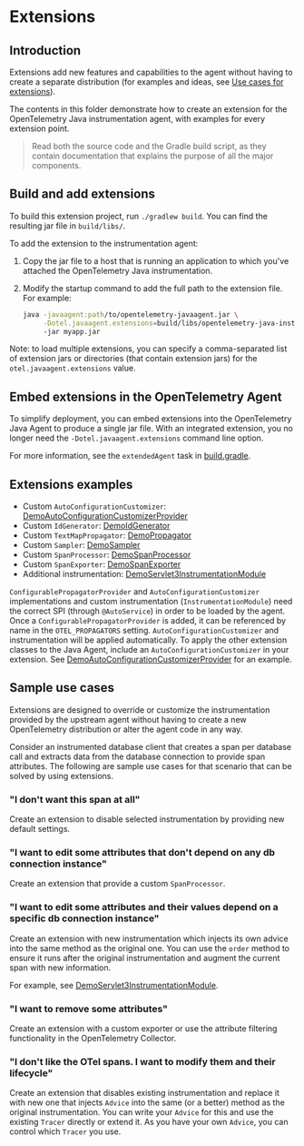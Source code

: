 # Extensions

## Introduction

Extensions add new features and capabilities to the agent without having to create a separate distribution (for examples and ideas, see [Use cases for extensions](#sample-use-cases)).

The contents in this folder demonstrate how to create an extension for the OpenTelemetry Java instrumentation agent, with examples for every extension point.

> Read both the source code and the Gradle build script, as they contain documentation that explains the purpose of all the major components.

## Build and add extensions

To build this extension project, run `./gradlew build`. You can find the resulting jar file in `build/libs/`.

To add the extension to the instrumentation agent:

1. Copy the jar file to a host that is running an application to which you've attached the OpenTelemetry Java instrumentation.
2. Modify the startup command to add the full path to the extension file. For example:

   ```bash
   java -javaagent:path/to/opentelemetry-javaagent.jar \
        -Dotel.javaagent.extensions=build/libs/opentelemetry-java-instrumentation-extension-demo-1.0-all.jar
        -jar myapp.jar
   ```

Note: to load multiple extensions, you can specify a comma-separated list of extension jars or directories (that
contain extension jars) for the `otel.javaagent.extensions` value.

## Embed extensions in the OpenTelemetry Agent

To simplify deployment, you can embed extensions into the OpenTelemetry Java Agent to produce a single jar file. With an integrated extension, you no longer need the `-Dotel.javaagent.extensions` command line option.

For more information, see the `extendedAgent` task in [build.gradle](build.gradle).

## Extensions examples

[DemoAutoConfigurationCustomizerProvider]: src/main/java/com/example/javaagent/DemoAutoConfigurationCustomizerProvider.java
[DemoIdGenerator]: src/main/java/com/example/javaagent/DemoIdGenerator.java
[DemoPropagator]: src/main/java/com/example/javaagent/DemoPropagator.java
[DemoSampler]: src/main/java/com/example/javaagent/DemoSampler.java
[DemoSpanProcessor]: src/main/java/com/example/javaagent/DemoSpanProcessor.java
[DemoSpanExporter]: src/main/java/com/example/javaagent/DemoSpanExporter.java
[DemoServlet3InstrumentationModule]: src/main/java/com/example/javaagent/instrumentation/DemoServlet3InstrumentationModule.java

- Custom `AutoConfigurationCustomizer`: [DemoAutoConfigurationCustomizerProvider][DemoAutoConfigurationCustomizerProvider]
- Custom `IdGenerator`: [DemoIdGenerator][DemoIdGenerator]
- Custom `TextMapPropagator`: [DemoPropagator][DemoPropagator]
- Custom `Sampler`: [DemoSampler][DemoSampler]
- Custom `SpanProcessor`: [DemoSpanProcessor][DemoSpanProcessor]
- Custom `SpanExporter`: [DemoSpanExporter][DemoSpanExporter]
- Additional instrumentation: [DemoServlet3InstrumentationModule][DemoServlet3InstrumentationModule]

`ConfigurablePropagatorProvider` and `AutoConfigurationCustomizer` implementations and custom
instrumentation (`InstrumentationModule`) need the correct SPI (through `@AutoService`) in
order to be loaded by the agent. Once a `ConfigurablePropagatorProvider` is added, it can be
referenced by name in the `OTEL_PROPAGATORS` setting. `AutoConfigurationCustomizer` and
instrumentation will be applied automatically. To apply the other extension classes to the Java
Agent, include an `AutoConfigurationCustomizer` in your extension.
See [DemoAutoConfigurationCustomizerProvider][DemoAutoConfigurationCustomizerProvider] for an
example.

## Sample use cases

Extensions are designed to override or customize the instrumentation provided by the upstream agent without having to create a new OpenTelemetry distribution or alter the agent code in any way.

Consider an instrumented database client that creates a span per database call and extracts data from the database connection to provide span attributes. The following are sample use cases for that scenario that can be solved by using extensions.

### "I don't want this span at all"

Create an extension to disable selected instrumentation by providing new default settings.

### "I want to edit some attributes that don't depend on any db connection instance"

Create an extension that provide a custom `SpanProcessor`.

### "I want to edit some attributes and their values depend on a specific db connection instance"

Create an extension with new instrumentation which injects its own advice into the same method as the original one. You can use the `order` method to ensure it runs after the original instrumentation and augment the current span with new information.

For example, see [DemoServlet3InstrumentationModule](src/main/java/com/example/javaagent/instrumentation/DemoServlet3InstrumentationModule.java).

### "I want to remove some attributes"

Create an extension with a custom exporter or use the attribute filtering functionality in the OpenTelemetry Collector.

### "I don't like the OTel spans. I want to modify them and their lifecycle"

Create an extension that disables existing instrumentation and replace it with new one that injects `Advice` into the same (or a better) method as the original instrumentation. You can write your `Advice` for this and use the existing `Tracer` directly or extend it. As you have your own `Advice`, you can control which `Tracer` you use.
